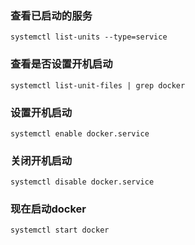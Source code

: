 ### 查看已启动的服务

```
systemctl list-units --type=service
```

### 查看是否设置开机启动

```
systemctl list-unit-files | grep docker
```

### 设置开机启动

```
systemctl enable docker.service
```

### 关闭开机启动

```
systemctl disable docker.service
```

### 现在启动docker

```bash
systemctl start docker
```

